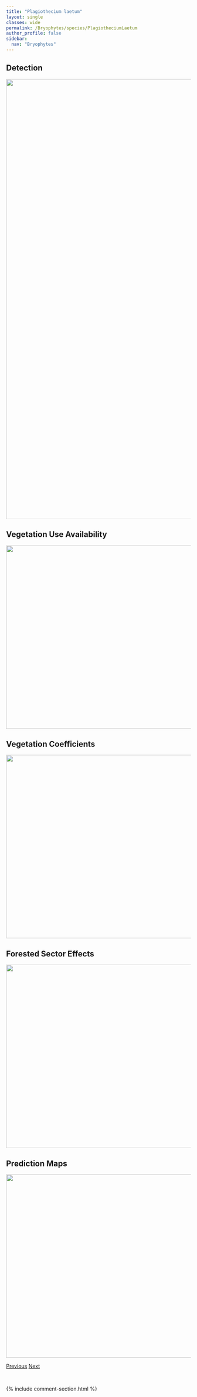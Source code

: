 ```yaml
---
title: "Plagiothecium laetum"
layout: single
classes: wide
permalink: /Bryophytes/species/PlagiotheciumLaetum
author_profile: false
sidebar:
  nav: "Bryophytes"
---
```


<h2>Detection</h2>

<a href="https://drive.google.com/uc?export=view&id=1QFNaFmYcQ8tqhPViZRFF-G5ZBY0Eg41f">
<img src="https://drive.google.com/uc?export=view&id=1QFNaFmYcQ8tqhPViZRFF-G5ZBY0Eg41f" height = "1200" width = "800">
</a>


<h2>Vegetation Use Availability</h2>

<a href="https://drive.google.com/uc?export=view&id=1HaJcXeOAjFE5A45hwDYy1aBzUQHfv8bQ">
<img src="https://drive.google.com/uc?export=view&id=1HaJcXeOAjFE5A45hwDYy1aBzUQHfv8bQ" height = "500" width = "1000">
</a>


<h2>Vegetation Coefficients</h2>

<a href="https://drive.google.com/uc?export=view&id=1DIskz3SO0O2zq9hgswiby37Np5X-2FAG">
<img src="https://drive.google.com/uc?export=view&id=1DIskz3SO0O2zq9hgswiby37Np5X-2FAG" height = "500" width = "1000">
</a>


<h2>Forested Sector Effects</h2>

<a href="https://drive.google.com/uc?export=view&id=1lLuS8etOY4D7rAUsSR9j2FU9LUg6r0QW">
<img src="https://drive.google.com/uc?export=view&id=1lLuS8etOY4D7rAUsSR9j2FU9LUg6r0QW" height = "500" width = "1000">
</a>


<h2>Prediction Maps</h2>

<a href="https://drive.google.com/uc?export=view&id=17Y4vRt7Z7jXaBOLFjnhpsPSp_Alhz-fE">
<img src="https://drive.google.com/uc?export=view&id=17Y4vRt7Z7jXaBOLFjnhpsPSp_Alhz-fE" height = "500" width = "1000">
</a>


<a href="/DevelopmentWebsite/Bryophytes/species/PtychostomumPseudotriquetrum" class="pagination--pager" title="Ptychostomum pseudotriquetrum">Previous</a> <a href="/DevelopmentWebsite/Bryophytes/species/BarbulaUnguiculata" class="pagination--pager" title="Barbula unguiculata">Next</a>

<p>&nbsp;</p>

{% include comment-section.html %}
